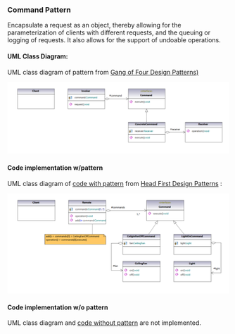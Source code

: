 ### Command Pattern

Encapsulate a request as an object, thereby allowing for the parameterization of clients with different requests, and the queuing or logging of requests. It also allows for the support of undoable operations.

#### UML Class Diagram:

UML class diagram of pattern from  [Gang of Four Design Patterns)](https://www.amazon.com/Design-Patterns-Object-Oriented-Addison-Wesley-Professional-ebook/dp/B000SEIBB8) 

<img src="command.png" alt="drawing" width="800"/> 

#### Code implementation w/pattern

UML class diagram of [code with pattern](../../app/src/main/java/com/example/gofp/head_first/sol/behavioral/command) from [Head First Design Patterns](https://www.amazon.com/Head-First-Design-Patterns-Brain-Friendly/dp/0596007124) :

<img src="command_sol.png" alt="drawing" width="800"/> 

#### Code implementation w/o pattern

UML class diagram and [code without pattern](../../app/src/main/java/com/example/gofp/head_first/pre/behavioral/command)  are not implemented.
